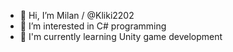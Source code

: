 - 👋 Hi, I’m Milan / @Kliki2202
- 👀 I’m interested in C# programming 
- 🌱 I'm currently learning Unity game development
<!---
- 💞️ I’m looking to collaborate on ...
- 📫 How to reach me ...


Kliki2202/Kliki2202 is a ✨ special ✨ repository because its `README.md` (this file) appears on your GitHub profile.
You can click the Preview link to take a look at your changes.
--->
